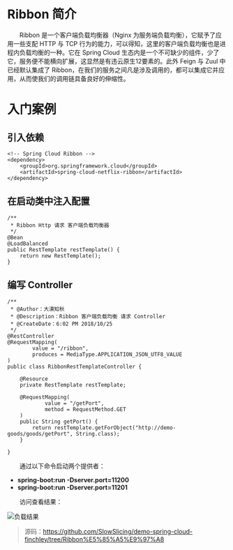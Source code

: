 # Ribbon 简介

　　Ribbon 是一个客户端负载均衡器（Nginx 为服务端负载均衡），它赋予了应用一些支配 HTTP 与 TCP 行为的能力，可以得知，这里的客户端负载均衡也是进程内负载均衡的一种。它在 Spring Cloud 生态内是一个不可缺少的组件，少了它，服务便不能横向扩展，这显然是有违云原生12要素的。此外 Feign 与 Zuul 中已经默认集成了 Ribbon，在我们的服务之间凡是涉及调用的，都可以集成它并应用，从而使我们的调用链具备良好的伸缩性。

# 入门案例

## 引入依赖

```
<!-- Spring Cloud Ribbon -->
<dependency>
    <groupId>org.springframework.cloud</groupId>
    <artifactId>spring-cloud-netflix-ribbon</artifactId>
</dependency>
```

## 在启动类中注入配置

```
/**
 * Ribbon Http 请求 客户端负载均衡器
 */
@Bean
@LoadBalanced
public RestTemplate restTemplate() {
    return new RestTemplate();
}
```

## 编写 Controller

```
/**
 * @Author：大漠知秋
 * @Description：Ribbon 客户端负载均衡 请求 Controller
 * @CreateDate：6:02 PM 2018/10/25
 */
@RestController
@RequestMapping(
        value = "/ribbon",
        produces = MediaType.APPLICATION_JSON_UTF8_VALUE
)
public class RibbonRestTemplateController {

    @Resource
    private RestTemplate restTemplate;

    @RequestMapping(
            value = "/getPort",
            method = RequestMethod.GET
    )
    public String getPort() {
        return restTemplate.getForObject("http://demo-goods/goods/getPort", String.class);
    }

}
```

　　通过以下命令启动两个提供者：

* **spring-boot:run -Dserver.port=11200**
* **spring-boot:run -Dserver.port=11201**

　　访问查看结果：

![负载结果](http://img.lynchj.com/1e32ebfc1e1e4a55b9e88f2cb40f1451.png)

> 源码：https://github.com/SlowSlicing/demo-spring-cloud-finchley/tree/Ribbon%E5%85%A5%E9%97%A8
